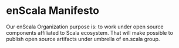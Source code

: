 # enScala Manifesto

Our enScala Organization purpose is: to work under open source components affiliated to Scala ecosystem. That will make possible to publish open source artifacts under umbrella of en.scala group.
